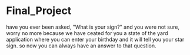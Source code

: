 # Final_Project
have you ever been asked, "What is your sign?" and you were not sure, worry no more because we have ceated for you a state of the yard application where you can enter your birthday and it will tell you your star sign.  so now you can always have an answer to that question.